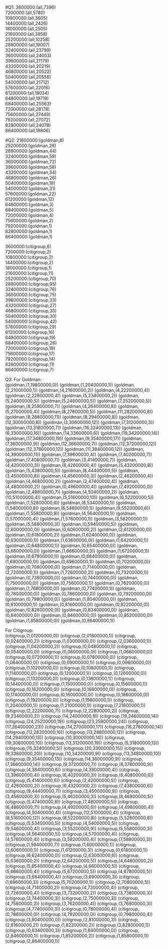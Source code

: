 #Q1:
3600000:(all,7396)  
7200000:(all,5780)  
10800000:(all,3605)  
14400000:(all,2426)  
18000000:(all,2505)  
21600000:(all,3858)  
25200000:(all,10258)  
28800000:(all,19007)  
32400000:(all,23799)  
36000000:(all,24003)  
39600000:(all,21179)  
43200000:(all,20219)  
46800000:(all,20522)  
50400000:(all,20556)  
54000000:(all,21712)  
57600000:(all,22016)  
61200000:(all,18034)  
64800000:(all,19719)  
68400000:(all,25563)  
72000000:(all,28178)  
75600000:(all,27449)  
79200000:(all,27072)  
82800000:(all,24078)  
86400000:(all,18806)  

#Q2:
21600000:(goldman,8)  
25200000:(goldman,28)  
28800000:(goldman,44)  
32400000:(goldman,59)  
36000000:(goldman,72)  
39600000:(goldman,58)  
43200000:(goldman,34)  
46800000:(goldman,26)  
50400000:(goldman,19)  
54000000:(goldman,31)  
57600000:(goldman,22)  
61200000:(goldman,12)  
64800000:(goldman,3)  
68400000:(goldman,5)  
72000000:(goldman,4)  
75600000:(goldman,2)  
79200000:(goldman,1)  
82800000:(goldman,1)  
86400000:(goldman,1)  
       
3600000:(citigroup,6)  
7200000:(citigroup,2)  
10800000:(citigroup,2)  
14400000:(citigroup,2)  
18000000:(citigroup,1)  
21600000:(citigroup,11)  
25200000:(citigroup,70)  
28800000:(citigroup,95)  
32400000:(citigroup,76)  
36000000:(citigroup,75)  
39600000:(citigroup,33)  
43200000:(citigroup,27)  
46800000:(citigroup,35)  
50400000:(citigroup,30)  
54000000:(citigroup,42)  
57600000:(citigroup,29)  
61200000:(citigroup,16)  
64800000:(citigroup,19)  
68400000:(citigroup,26)  
72000000:(citigroup,19)  
75600000:(citigroup,17)  
79200000:(citigroup,14)  
82800000:(citigroup,11)  
86400000:(citigroup,7)  
 
 
Q3:
For Goldman:  
(goldman,(1,19800000,0))
(goldman,(1,20400000,1))
(goldman,(2,21000000,1))
(goldman,(4,21600000,2))
(goldman,(4,22200000,4))
(goldman,(2,22800000,4))
(goldman,(5,23400000,2))
(goldman,(5,24000000,5))
(goldman,(5,24600000,5))
(goldman,(7,25200000,5))
(goldman,(8,25800000,7))
(goldman,(4,26400000,8))
(goldman,(5,27000000,4))
(goldman,(8,27600000,5))
(goldman,(11,28200000,8))
(goldman,(8,28800000,11))
(goldman,(8,29400000,8))
(goldman,(12,30000000,8))
(goldman,(3,30600000,12))
(goldman,(7,31200000,3))
(goldman,(13,31800000,7))
(goldman,(16,32400000,13))
(goldman,(6,33000000,16))
(goldman,(14,33600000,6))
(goldman,(19,34200000,14))
(goldman,(17,34800000,19))
(goldman,(9,35400000,17))
(goldman,(7,36000000,9))
(goldman,(12,36600000,7))
(goldman,(12,37200000,12))
(goldman,(12,37800000,12))
(goldman,(11,38400000,12))
(goldman,(4,39000000,11))
(goldman,(7,39600000,4))
(goldman,(7,40200000,7))
(goldman,(7,40800000,7))
(goldman,(3,41400000,7))
(goldman,(4,42000000,3))
(goldman,(8,42600000,4))
(goldman,(5,43200000,8))
(goldman,(5,43800000,5))
(goldman,(8,44400000,5))
(goldman,(3,45000000,8))
(goldman,(4,45600000,3))
(goldman,(2,46200000,4))
(goldman,(4,46800000,2))
(goldman,(2,47400000,4))
(goldman,(4,48000000,2))
(goldman,(0,48600000,4))
(goldman,(7,49200000,0))
(goldman,(2,49800000,7))
(goldman,(4,50400000,2))
(goldman,(10,51000000,4))
(goldman,(5,51600000,10))
(goldman,(6,52200000,5))
(goldman,(1,52800000,6))
(goldman,(8,53400000,1))
(goldman,(1,54000000,8))
(goldman,(6,54600000,1))
(goldman,(9,55200000,6))
(goldman,(1,55800000,9))
(goldman,(4,56400000,1))
(goldman,(1,57000000,4))
(goldman,(1,57600000,1))
(goldman,(3,58200000,1))
(goldman,(5,58800000,3))
(goldman,(0,59400000,5))
(goldman,(2,60000000,0))
(goldman,(0,60600000,2))
(goldman,(2,61200000,0))
(goldman,(0,61800000,2))
(goldman,(1,62400000,0))
(goldman,(0,63000000,1))
(goldman,(1,63600000,0))
(goldman,(1,64200000,1))
(goldman,(0,64800000,1))
(goldman,(0,65400000,0))
(goldman,(3,66000000,0))
(goldman,(1,66600000,3))
(goldman,(1,67200000,1))
(goldman,(0,67800000,1))
(goldman,(0,68400000,0))
(goldman,(1,69000000,0))
(goldman,(0,69600000,1))
(goldman,(0,70200000,0))
(goldman,(0,70800000,0))
(goldman,(1,71400000,0))
(goldman,(2,72000000,1))
(goldman,(1,72600000,2))
(goldman,(0,73200000,1))
(goldman,(0,73800000,0))
(goldman,(0,74400000,0))
(goldman,(1,75000000,0))
(goldman,(0,75600000,1))
(goldman,(0,76200000,0))
(goldman,(1,76800000,0))
(goldman,(0,77400000,1))
(goldman,(0,78000000,0))
(goldman,(0,78600000,0))
(goldman,(0,79200000,0))
(goldman,(0,79800000,0))
(goldman,(1,80400000,0))
(goldman,(0,81000000,1))
(goldman,(0,81600000,0))
(goldman,(0,82200000,0))
(goldman,(0,82800000,0))
(goldman,(0,83400000,0))
(goldman,(0,84000000,0))
(goldman,(0,84600000,0))
(goldman,(0,85200000,0))
(goldman,(1,85800000,0))
(goldman,(0,86400000,1))


For Citigroup:  
(citigroup,(1,01200000,0))
(citigroup,(2,01800000,1))
(citigroup,(0,02400000,2))
(citigroup,(1,03000000,0))
(citigroup,(2,03600000,1))
(citigroup,(1,04200000,2))
(citigroup,(0,04800000,1))
(citigroup,(0,05400000,0))
(citigroup,(0,06000000,0))
(citigroup,(1,06600000,0))
(citigroup,(0,07200000,1))
(citigroup,(0,07800000,0))
(citigroup,(1,08400000,0))
(citigroup,(0,09000000,1))
(citigroup,(0,09600000,0))
(citigroup,(1,10200000,0))
(citigroup,(0,10800000,1))
(citigroup,(1,11400000,0))
(citigroup,(0,12000000,1))
(citigroup,(0,12600000,0))
(citigroup,(1,13200000,0))
(citigroup,(0,13800000,1))
(citigroup,(0,14400000,0))
(citigroup,(1,15000000,0))
(citigroup,(0,15600000,1))
(citigroup,(0,16200000,0))
(citigroup,(0,16800000,0))
(citigroup,(0,17400000,0))
(citigroup,(0,18000000,0))
(citigroup,(0,18600000,0))
(citigroup,(1,19200000,0))
(citigroup,(1,19800000,1))
(citigroup,(1,20400000,1))
(citigroup,(1,21000000,1))
(citigroup,(7,21600000,1))
(citigroup,(2,22200000,7))
(citigroup,(2,22800000,2))
(citigroup,(9,23400000,2))
(citigroup,(14,24000000,9))
(citigroup,(19,24600000,14))
(citigroup,(24,25200000,19))
(citigroup,(23,25800000,24))
(citigroup,(17,26400000,23))
(citigroup,(14,27000000,17))
(citigroup,(16,27600000,14))
(citigroup,(12,28200000,16))
(citigroup,(13,28800000,12))
(citigroup,(14,29400000,13))
(citigroup,(10,30000000,14))
(citigroup,(19,30600000,10))
(citigroup,(13,31200000,19))
(citigroup,(5,31800000,13))
(citigroup,(15,32400000,5))
(citigroup,(20,33000000,15))
(citigroup,(9,33600000,20))
(citigroup,(10,34200000,9))
(citigroup,(13,34800000,10))
(citigroup,(9,35400000,13))
(citigroup,(14,36000000,9))
(citigroup,(7,36600000,14))
(citigroup,(9,37200000,7))
(citigroup,(6,37800000,9))
(citigroup,(4,38400000,6))
(citigroup,(4,39000000,4))
(citigroup,(3,39600000,4))
(citigroup,(6,40200000,3))
(citigroup,(6,40800000,6))
(citigroup,(5,41400000,6))
(citigroup,(2,42000000,5))
(citigroup,(2,42600000,2))
(citigroup,(6,43200000,2))
(citigroup,(7,43800000,6))
(citigroup,(9,44400000,7))
(citigroup,(3,45000000,9))
(citigroup,(3,45600000,3))
(citigroup,(5,46200000,3))
(citigroup,(8,46800000,5))
(citigroup,(5,47400000,8))
(citigroup,(7,48000000,5))
(citigroup,(6,48600000,7))
(citigroup,(4,49200000,6))
(citigroup,(4,49800000,4))
(citigroup,(4,50400000,4))
(citigroup,(12,51000000,4))
(citigroup,(8,51600000,12))
(citigroup,(8,52200000,8))
(citigroup,(5,52800000,8))
(citigroup,(5,53400000,5))
(citigroup,(4,54000000,5))
(citigroup,(9,54600000,4))
(citigroup,(3,55200000,9))
(citigroup,(5,55800000,3))
(citigroup,(4,56400000,5))
(citigroup,(4,57000000,4))
(citigroup,(4,57600000,4))
(citigroup,(3,58200000,4))
(citigroup,(7,58800000,3))
(citigroup,(1,59400000,7))
(citigroup,(1,60000000,1))
(citigroup,(3,60600000,1))
(citigroup,(1,61200000,3))
(citigroup,(0,61800000,1))
(citigroup,(6,62400000,0))
(citigroup,(2,63000000,6))
(citigroup,(5,63600000,2))
(citigroup,(2,64200000,5))
(citigroup,(4,64800000,2))
(citigroup,(5,65400000,4))
(citigroup,(4,66000000,5))
(citigroup,(5,66600000,4))
(citigroup,(5,67200000,5))
(citigroup,(4,67800000,5))
(citigroup,(3,68400000,4))
(citigroup,(3,69000000,3))
(citigroup,(1,69600000,3))
(citigroup,(5,70200000,1))
(citigroup,(2,70800000,5))
(citigroup,(4,71400000,2))
(citigroup,(4,72000000,4))
(citigroup,(2,72600000,4))
(citigroup,(3,73200000,2))
(citigroup,(3,73800000,3))
(citigroup,(3,74400000,3))
(citigroup,(2,75000000,3))
(citigroup,(4,75600000,2))
(citigroup,(3,76200000,4))
(citigroup,(3,76800000,3))
(citigroup,(4,77400000,3))
(citigroup,(0,78000000,4))
(citigroup,(0,78600000,0))
(citigroup,(4,79200000,0))
(citigroup,(0,79800000,4))
(citigroup,(3,80400000,0))
(citigroup,(2,81000000,3))
(citigroup,(2,81600000,2))
(citigroup,(1,82200000,2))
(citigroup,(3,82800000,1))
(citigroup,(0,83400000,3))
(citigroup,(1,84000000,0))
(citigroup,(2,84600000,1))
(citigroup,(1,85200000,2))
(citigroup,(1,85800000,1))
(citigroup,(2,86400000,1))

